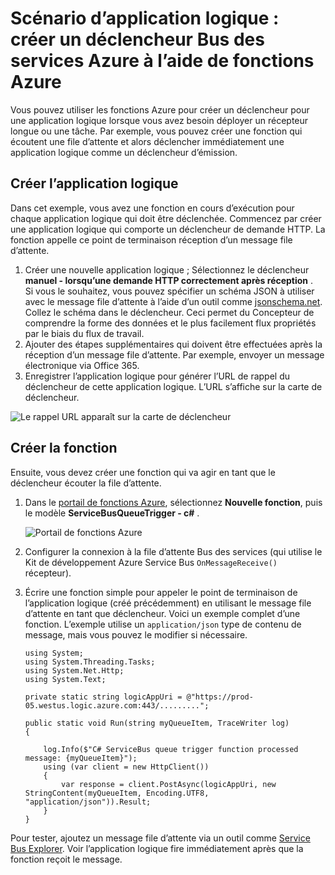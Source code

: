 <properties
   pageTitle="Scénario d’application logique : créer un déclencheur d’Azure fonctions Service Bus | Microsoft Azure"
   description="Utilisez les fonctions Azure pour créer un déclencheur Bus des services pour une application de logique"
   services="logic-apps,functions"
   documentationCenter=".net,nodejs,java"
   authors="jeffhollan"
   manager="dwrede"
   editor=""/>

<tags
   ms.service="logic-apps"
   ms.devlang="multiple"
   ms.topic="article"
   ms.tgt_pltfrm="na"
   ms.workload="integration"
   ms.date="05/23/2016"
   ms.author="jehollan"/>

# <a name="logic-app-scenario-create-an-azure-service-bus-trigger-by-using-azure-functions"></a>Scénario d’application logique : créer un déclencheur Bus des services Azure à l’aide de fonctions Azure

Vous pouvez utiliser les fonctions Azure pour créer un déclencheur pour une application logique lorsque vous avez besoin déployer un récepteur longue ou une tâche. Par exemple, vous pouvez créer une fonction qui écoutent une file d’attente et alors déclencher immédiatement une application logique comme un déclencheur d’émission.

## <a name="build-the-logic-app"></a>Créer l’application logique

Dans cet exemple, vous avez une fonction en cours d’exécution pour chaque application logique qui doit être déclenchée. Commencez par créer une application logique qui comporte un déclencheur de demande HTTP. La fonction appelle ce point de terminaison réception d’un message file d’attente.  

1. Créer une nouvelle application logique ; Sélectionnez le déclencheur **manuel - lorsqu’une demande HTTP correctement après réception** .  
   Si vous le souhaitez, vous pouvez spécifier un schéma JSON à utiliser avec le message file d’attente à l’aide d’un outil comme [jsonschema.net](http://jsonschema.net). Collez le schéma dans le déclencheur. Ceci permet du Concepteur de comprendre la forme des données et le plus facilement flux propriétés par le biais du flux de travail.
1. Ajouter des étapes supplémentaires qui doivent être effectuées après la réception d’un message file d’attente. Par exemple, envoyer un message électronique via Office 365.  
1. Enregistrer l’application logique pour générer l’URL de rappel du déclencheur de cette application logique. L’URL s’affiche sur la carte de déclencheur.

![Le rappel URL apparaît sur la carte de déclencheur][1]

## <a name="build-the-function"></a>Créer la fonction

Ensuite, vous devez créer une fonction qui va agir en tant que le déclencheur écouter la file d’attente.

1. Dans le [portail de fonctions Azure](https://functions.azure.com/signin), sélectionnez **Nouvelle fonction**, puis le modèle **ServiceBusQueueTrigger - c#** .

    ![Portail de fonctions Azure][2]

2. Configurer la connexion à la file d’attente Bus des services (qui utilise le Kit de développement Azure Service Bus `OnMessageReceive()` récepteur).
3. Écrire une fonction simple pour appeler le point de terminaison de l’application logique (créé précédemment) en utilisant le message file d’attente en tant que déclencheur. Voici un exemple complet d’une fonction. L’exemple utilise un `application/json` type de contenu de message, mais vous pouvez le modifier si nécessaire.

   ```
   using System;
   using System.Threading.Tasks;
   using System.Net.Http;
   using System.Text;

   private static string logicAppUri = @"https://prod-05.westus.logic.azure.com:443/.........";

   public static void Run(string myQueueItem, TraceWriter log)
   {

       log.Info($"C# ServiceBus queue trigger function processed message: {myQueueItem}");
       using (var client = new HttpClient())
       {
           var response = client.PostAsync(logicAppUri, new StringContent(myQueueItem, Encoding.UTF8, "application/json")).Result;
       }
   }
   ```

Pour tester, ajoutez un message file d’attente via un outil comme [Service Bus Explorer](https://github.com/paolosalvatori/ServiceBusExplorer). Voir l’application logique fire immédiatement après que la fonction reçoit le message.

<!-- Image References -->
[1]: ./media/app-service-logic-scenario-function-sb-trigger/manualTrigger.PNG
[2]: ./media/app-service-logic-scenario-function-sb-trigger/newQueueTriggerFunction.PNG
